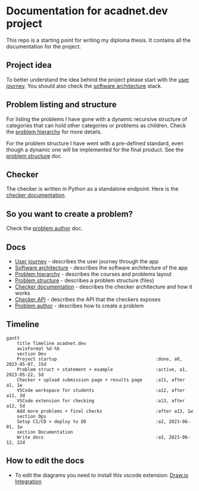 # Documentation for acadnet.dev project
This repo is a starting point for writing my diploma thesis. It contains all the documentation for the project.

## Project idea
To better understand the idea behind the project please start with the [user journey](docs/user-journey.md). You should also check the [software architecture](docs/software-architecture.md) stack.

## Problem listing and structure
For listing the problems I have gone with a dynamic recursive structure of categories that can hold other categories or problems as children. Check the [problem hierarchy](docs/problem-hierarchy.md) for more details.

For the problem structure I have went with a pre-defined standard, even though a dynamic one will be implemented for the final product. See the [problem structure](docs/problem-structure.md) doc.

## Checker
The checker is written in Python as a standalone endpoint. Here is the [checker documentation](docs/checker-api.md).

## So you want to create a problem?
Check the [problem author](docs/problem-author.md) doc.

## Docs
* [User journey](docs/user-journey.md) - describes the user journey through the app
* [Software architecture](docs/software-architecture.md) - describes the software architecture of the app
* [Problem hierarchy](docs/problem-hierarchy.md) - describes the courses and problems layout
* [Problem structure](docs/problem-structure.md) - describes a problem structure (files)
* [Checker documentation](docs/checker.md) - describes the checker architecture and how it works
* [Checker API](docs/checker-api.md) - describes the API that the checkers exposes
* [Problem author](docs/problem-author.md) - describes how to create a problem

## Timeline
```mermaid
gantt
    title Timeline acadnet.dev
    axisFormat %d-%b
    section Dev
    Project startup                                     :done, a0, 2023-05-07, 15d
    Problem struct + statement + example                :active, a1, 2023-05-22, 5d
    Checker + upload submission page + results page     :a11, after a1, 1w
    VSCode workspace for students                       :a12, after a11, 3d
    VSCode extension for checking                       :a13, after a12, 5d
    Add more problems + final checks                    :after a13, 1w
    section Ops
    Setup CI/CD + deploy to DO                          :a2, 2023-06-01, 1w
    section Documentation
    Write docs                                          :a3, 2023-06-12, 22d
```

## How to edit the docs
* To edit the diagrams you need to install this vscode extension: [Draw.io Integration](https://marketplace.visualstudio.com/items?itemName=hediet.vscode-drawio)
